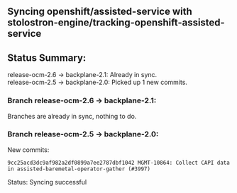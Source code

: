 ## Syncing openshift/assisted-service with stolostron-engine/tracking-openshift-assisted-service

## Status Summary:

release-ocm-2.6 -> backplane-2.1: Already in sync.  
release-ocm-2.5 -> backplane-2.0: Picked up 1 new commits.  

### Branch release-ocm-2.6 -> backplane-2.1:

Branches are already in sync, nothing to do.

### Branch release-ocm-2.5 -> backplane-2.0:

New commits:

```
9cc25acd3dc9af982a2df0899a7ee2787dbf1042 MGMT-10864: Collect CAPI data in assisted-baremetal-operator-gather (#3997)
```

Status: Syncing successful
